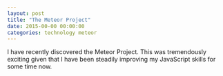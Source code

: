 ```yaml
---
layout: post
title: "The Meteor Project"
date: 2015-00-00 00:00:00
categories: technology meteor
---
```


I have recently discovered the Meteor Project. This was tremendously exciting given that I have been steadily improving my JavaScript skills for some time now. 
